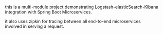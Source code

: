 this is a multi-module project demonstrating Logstash-elasticSearch-Kibana integration with Spring Boot Microservices.

it also uses zipkin for tracing between all end-to-end microservices involved in serving a request.
